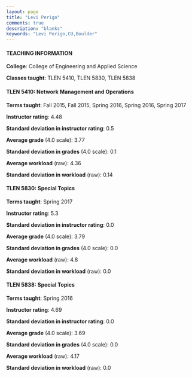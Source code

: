 ```yaml
---
layout: page
title: "Levi Perigo" 
comments: true
description: "blanks"
keywords: "Levi Perigo,CU,Boulder"
---
```

<head>
<script src="https://ajax.googleapis.com/ajax/libs/jquery/2.1.3/jquery.min.js"></script>
<script src="https://dl.dropboxusercontent.com/s/pc42nxpaw1ea4o9/highcharts.js?dl=0"></script>
<!-- <script src="../assets/js/highcharts.js"></script> -->
<style type="text/css">@font-face {
	font-family: "Bebas Neue";
	src: url(https://www.filehosting.org/file/details/544349/BebasNeue Regular.otf) format("opentype");
	}
	h1.Bebas { 
		font-family: "Bebas Neue", Verdana, Tahoma;
	}
</style>
</head>
	   
#### TEACHING INFORMATION

**College**: College of Engineering and Applied Science

**Classes taught**: TLEN 5410, TLEN 5830, TLEN 5838

#### TLEN 5410: Network Management and Operations

**Terms taught**: Fall 2015, Fall 2015, Spring 2016, Spring 2016, Spring 2017

**Instructor rating**: 4.48

**Standard deviation in instructor rating**: 0.5

**Average grade** (4.0 scale): 3.77

**Standard deviation in grades** (4.0 scale): 0.1

**Average workload** (raw): 4.36

**Standard deviation in workload** (raw): 0.14

#### TLEN 5830: Special Topics

**Terms taught**: Spring 2017

**Instructor rating**: 5.3

**Standard deviation in instructor rating**: 0.0

**Average grade** (4.0 scale): 3.79

**Standard deviation in grades** (4.0 scale): 0.0

**Average workload** (raw): 4.8

**Standard deviation in workload** (raw): 0.0

#### TLEN 5838: Special Topics

**Terms taught**: Spring 2016

**Instructor rating**: 4.69

**Standard deviation in instructor rating**: 0.0

**Average grade** (4.0 scale): 3.69

**Standard deviation in grades** (4.0 scale): 0.0

**Average workload** (raw): 4.17

**Standard deviation in workload** (raw): 0.0

